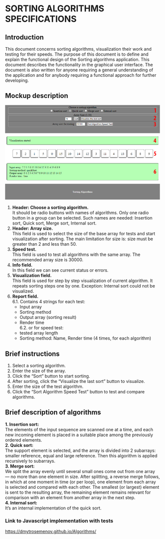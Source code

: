 # SORTING ALGORITHMS SPECIFICATIONS

## Introduction

This document concerns sorting algorithms, visualization their work and testing for their speeds.
The purpose of this document is to define and explain the functional design of the Sorting algorithms application.
This document describes the functionality in the graphical user interface.
The document is also written for anyone requiring a general understanding of the application and for anybody requiring a functional approach for further developing.

## Mockup description
![GitHub Logo](/img/SortAlgo.jpg)

1.	**Header: Choose a sorting algorithm.**<br> 
It should be radio buttons with names of algorithms. Only one radio button in a group can be selected. Such names are needed: Insertion sort, Quick sort, Merge sort, Internal sort.
2.	**Header: Array size.**<br>
This field is used to select the size of the base array for tests and start visualization after sorting.
The main limitation for size is: size must be greater than 2 and less than 50.
3.	**Speed test.**<br>
This field is used to test all algorithms with the same array. The recommended array size is 30000.
4.	**Info field.**<br>
In this field we can see current status or errors.
5.	**Visualization field.**<br>
This field is used for step by step visualization of current algorithm. It repeats sorting steps one by one. Exception: Internal sort could not be visualized.
6.	**Report field.**<br>
6.1. Contains 4 strings for each test:
    * Input array
    * Sorting method
    * Output array (sorting result)
    * Render time<br>
6.2. or for speed test:
    * tested array length
    * Sorting method: Name, Render time (4 times, for each algorithm)

## Brief instructions
1.	Select a sorting algorithm.
2.	Enter the size of the array.
3.	Click the “Sort” button to start sorting.
4.	After sorting, click the “Visualize the last sort” button to visualize.
5.	Enter the size of the test algorithm.
6.	Click the “Sort Algorithm Speed Test” button to test and compare algorithms.

## Brief description of algorithms

**1.	Insertion sort:**<br>
The elements of the input sequence are scanned one at a time, and each new incoming element is placed in a suitable place among the previously ordered elements.<br>
**2.	Quick sort:**<br>
The support element is selected, and the array is divided into 2 subarrays: smaller reference, equal and large reference. Then this algorithm is applied recursively to subarrays.<br>
**3.	Merge sort:**<br>
We split the array evenly until several small ones come out from one array — no more than one element in size. After splitting, a reverse merge follows, in which at one moment in time (or per loop), one element from each array is selected and compared with each other. The smallest (or largest) element is sent to the resulting array, the remaining element remains relevant for comparison with an element from another array in the next step.<br>
**4.	Internal sort:**<br>
It’s an internal implementation of the quick sort.


### Link to Javascript implementation with tests
https://dmytrosemenov.github.io/Algorithms/
